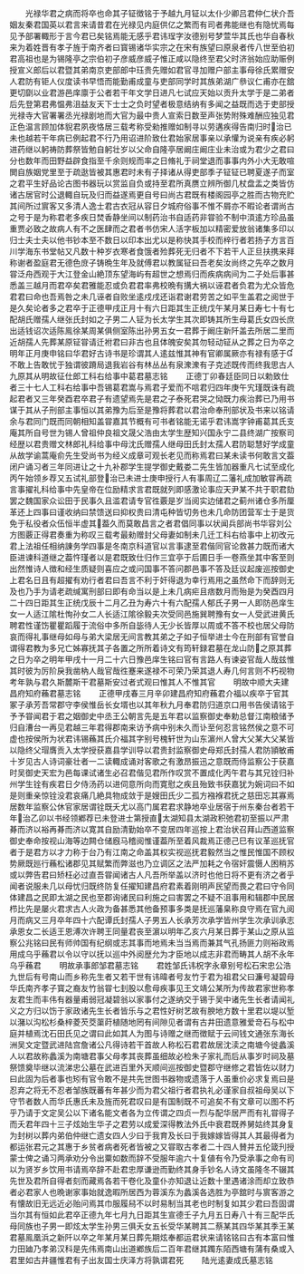 <!-- { "loadSidebar": true } -->
　　光禄华君之病而将卒也命其子钲徴铭于予越九月钲以太仆少卿吕君仲仁状介吾姻友秦君国英以君言来请昔君在光禄见内庭供亿之繁而有司者弗能继也有隐忧焉每见予部署輙形于言今君已矣铭焉能无感乎君讳珵字汝德别号梦萱华其氏也华自春秋来为着姓晋有孝子旌于南齐者曰寳锡诸华实宗之在宋有族望曰原泉者传八世至伯初君高祖也是为锡隆亭之宗伯初子彦威彦威子惟正咸以隐终至君父时济翁始应助赈例授宣义郎后以君暨其弟南京吏部郎中珏贵先赠如君官寻加赠户部主事母徐氏累赠安人君防有钜人仪度读书早悟而能勤甫成童与吏部同学时其族弟湖广叅议仁甫亦在舘更切劘以业君游邑庠廪于公者若干年文学日进凡七试应天始以贡升太学于是二弟者后先登第君弗愠弗沮益友天下士士之负时望者极意结纳有多闻之益既而选于吏部授光禄寺大官署署丞光禄剧地而大官为最中贵人宣索日数至声张势附殊难酬应独见君正色温言顾加体貎君夙夜恪居三载考称受勑推赠如制寻以劳遘疾得告南归时治已未也越若干年病已例起君不行乃用诏进阶致仕君始家居事亲以承懽为说亲有疾必躬进药继以躬祷防葬祭皆勉自躬壮岁以父命自隆亭居阚庄阚庄业未治或为君少之君曰分也数年而田野益辟食指至千余则规而率之日脩礼于祠堂退而事事内外小大无敢喧閧自族姻党里至于疏逖皆被其惠君时未有子择诸从得吏部季子钲钲已聘夏遂子而室之君平生好品论古图书器玩以赏监自负或持至君所真赝立辨所御几杖盘盂之类皆仿诸古居官时公退輙自玩及归而益遂焉更自号曰尚古君既有楼阁园亭之胜而古物充贮其间所过賔客又多清人逸士君古衣冠从容日夕城府俗事不惟不屑亦不暇论者谓尚古之号于是为称君老多疾日焚香静坐间以制药治书自适药非甞验不制中湏逺方珍品虽重贾必致之故病人有不之医肆而之君者书仿宋人活字板加以精密爱放翁诸集多印以归士夫士夫以他书钞本至不数日以印本出尤以是称快其手校而梓行者若扬子方言百川学海东书堂帖又凡数十种岁衣寒者食饿者殓葬死无归者不下若干人正旦扶携来拜称谢者盈庭君无德色庻子铸晩生年及就傅君以教属钲曰吾老矣汝尚终之先卒之数月甞泛舟西观于大江登金山絶顶东望海屿有超世之想焉归而疾病病间为二子处后事甚悉盖三越月而君卒矣君雅能忍或负君君率弗校晩有搆大祸以诬君者负君为尤众皆危君君曰命也吾焉咎之未几诬者自败坐逺戍戌还诣君谢君劳苦之如平生盖君之阅世于是久矣论者多之君卒于正德甲戌正月十有六日距其生正统戊午某月某日寿七十有七配胡氏赠孺人继张氏封如之子男二人钲为长太学生其次即铸其所生母葛氏女四长庶出适钱诏次适陈鳯徐某周某俱侧室陈出孙男五女一君葬于阚庄新阡盖去所居二里而近胡孺人先葬某原钲甞请迁袝君曰非古也且体魄安矣其勿轻动钲从之葬之日为卒之明年正月庚申铭曰华君好古诗书是珍谓其人逺兹惟其神有官卿属厥亦有禄有感于不敢上告敢忧于独谓彼蹐局退我岩谷有林丛丛有泉潨潨有子克述既传而终我思古人九原其从明故征仕郎工科右给事中葛君墓志铭
　　正德丁卯春廷臣同日以勅致仕者三十七人工科右给事中吾锡葛君嵩与焉君子爱而不唁君归四年庚午宄瑾既诛有疏起君者又三年癸酉君卒君子有遗望焉先是君之子泰死君哭之恸既力疾治葬已乃用书谋于其从子刑部主事恒以其弟豫为后至是豫将葬君以君治命奉刑部状及书来以铭请余与君同门既而同朝相知盖甞嘉其节概有可书者铭能无诺乎君讳嵩字钟甫葛其氏支庵其所自号世为锡人曾祖仲良祖文晟父浩由太学生歴知兴国永宁二县终湖广按察司经歴以君贵赠文林郎礼科给事中母沈氏赠孺人继母田氏封太孺人君防聪慧好学成童从故学谕蒿庵俞先生受尚书为经义成章可观长老见而称焉君曰某未读书何敢言文葢闭户诵习者三年同进让之十九补郡学生提学御史戴娄二先生皆加器重凡七试至成化丙午始领乡荐又五试礼部登治已未进士庚申授行人有事周辽二藩礼成加敏甞再疏言事擢礼科给事中先皇帝在位励精求言君既就列即感激论事应天尹某不共于职君劾罢之魏国家众讼田于民事久且滥君请专官徃覈是岁当阅实边储君之蓟州诸仓多所厘革还上四事曰谨收纳曰禁馈送曰抑权贵曰清屯种皆切务也未几命防团营军士于是货免于私役者众伍恒半虚其葢久而莫敢昌言之者君倡同事以状闻兵部尚书华容刘公方图覈正得君奏重为称叹三载考最勑赠封父母妻如制未几迁工科右给事中上初改元君上法祖任相纳諌务学四事是冬南京科道官以言事逮至君偕同官论救甚力既而诸大臣进谏科道继之葢忤瑾者以是君既致仕归作三宜亭于后圃日手一卷燕坐其中客至则出然惟诗人徴和经生质疑则喜应之或问国事不答问郡邑事不答及廷议起废巡按御史上君名日且有超擢有劝行者君曰吾言不利于奸得退为幸行焉用之虽然命下而辞则无及也乃手为请老疏缄寓刑部曰即有命当以是上未几病疟且痞数月而殆是为癸酉四月二十四日距其生正统戊辰十二月乙丑为寿六十有六配孺人郁氏子男一人即防邑庠生女一人适江隂杜恂孙女二人长适江隂徐毅夫次受同邑施巽聘豫有女一人受武进黄氏聘君性谨饬瞿瞿蹈履于流俗中多所自毖待人无少长皆厚以周或不答不校也居父母防哀而得礼事继母如母与弟大梁居无间言教其弟之子如子恒举进士今在刑部有官誉自谓得君教为多兄亡姊寡抚其子各置之所所着诗文有筠轩録君墓在龙山防之原其葬之日为卒之明年甲戌十一月二十六日豫邑庠生铭曰官有言路人有谏姿官哉人哉兹惟其时彼为厉阶戾我凿枘人哉官哉徃蹇来遂禄不可荣乃荣其退人寿几何言则不朽视物考年孰与君久斯麓斯干君墓斯安过者式观曰惟其人不惟其官
　　明故中顺大夫建昌府知府蘓君墓志铭
　　正德甲戌春三月辛卯建昌府知府蘓君介福以疾卒于官其冢子承芳吾常郡守李侯惟岳长女壻也以其年秋九月奉君防归道京口用书告侯请铭于予予甞闻君于君之姻御史中丞王公朝言先是五年君以监察御史奉勅总督江南粮储予归自漕台一再见君越三年君得郡南来访予病中别未久而讣至何忍言铭然侯之意不可虚也按侯所为状君讳锡蘓其氏介福其字别号槐轩世为山东濵州人曾大父某大父某皆以隐终父瑁膺贡入太学授获嘉县学训导以君贵封监察御史母郑氏封孺人君防頴敏甫十岁见古人诗词豪壮者一二读輙成诵对客歌之有激昂振迅之意既而侍监察公于获嘉时吴御史天宏为邑每课试诸生必召君偕见君所作叹赏不置成化丙午君与其兄铨归补州学生铨有疾君日夕侍汤药以进伺意所向而寛慰之疾且殆致书获嘉犹为婉词曰不如是则重亲惊铨没君哀痛几絶具物成敛于是嫂田氏少二孤方襁褓君抚之慈田忘其寡焉居数年监察公休官家居谓铨既夭尤以高门属君君求静地卒业居宿于州东秦台者若干年治乙卯以书经领鄕荐已未登进士第授直太湖知县太湖政积弛君初至振以严肃朞而济以裕再朞而济以寛其自励清勤始卒不变居四年巡按上君治状召拜山西道监察御史奉命按视山海等边闗仓储廐马稽阅惟谨葢所至着风裁焉正德己巳有议革巡抚官者于是君方以才力称于台乃有江南之命盖其权实视巡抚君毅然当之惟民惟国不顾权势厥既廵行蘓松诸郡见其赋繁而弊滋也乃立调区之法严加耗之令宿奸震慑人困稍苏或以弊告君曰矫枉必过直吾甞闻诸古人凡吾所举盖以济时也他日将不更有济之者乎闻者说服未几以母忧归既终防复任擢知建昌府君素着刚明声民望而畏之君曰守令同体建昌之民即太湖之民也至郡询诸民曰利施之曰害罢之不疑不沮事用和辑郡中民居栉比先是屡火君求古人火政为备甚悉其他备预事多类是抚巡藩臬称良守焉在官九阅月而病又三月卒年四十六配谭氏封孺人子男五人长承芳次承学皆州学生次承训承志承恩女二长适王恩溥次许聘王同量君丧至濵以明年乙亥六月某日葬于某山之原从监察公兆铭曰民有师帅国有纪纲或志其事而地焉未当当焉而兼其气孔扬匪力则裕政焉用成乌乎蘓君以令以守以抚以巡中外阅歴允为才臣地以成志非君而畴其人胡不永年乌乎蘓君
　　明故承事郎邹君墓志铭
　　君姓邹氏讳柷字永章别号松石宋忠公浩九世后有号南山而乡称先生者又若干世有讳暐者号友竹于君为祖君父曰濂号凝碧母华氏南齐孝子寳之裔友竹翁甞七刲股以愈母疾事见王文靖公某所为传故君家世称孝友君生而丰伟有器量甫弱冠凝碧翁以家事付之遂纳交于锡于吴中诸先生长者请闻礼义之方归以饬于家政诸先生长者皆乐与之君性好树艺故有腴地方数十里君以堤以堑以潴以沟松杉桑梓菱芡茭蕖莳植随地罔有间隙见者谓有古井田遗意雅爱竒石与松中庭并植焉沈石田氏见之谓曰此如其人为图与诗赠之继而徴赋于云间钱文通张东海长洲吴文定暨武进陆宫詹诸公凡得诗若干首故人称松石君君故居沈渎之南塘今徙蠡溪人以君故称蠡溪为南塘君事父母孝其丧葬虽细故必检朱子家礼而后从事岁时祠及墓祭馈奠毕继以流涕忠公墓在武进百里外天顺间巡按御史暨郡守继修之君皆佐以财力曰此固为后者事也矧有官令敢不是共先世图书器物或遗落于人虽重价必求复焉曰是忍弃之将无不忍者邹族既蕃有年甚少而为君父祖行者君执礼必谨家自叔祖母吴以下守节者数人而华氏惠氏未及旌而死君叹曰是有国制既不可追矣不有文章可以图不朽乎乃请于文定吴公以下诸名能文者各为立传谓之四贞一烈与配华居严而有礼甞得子而夭君年四十三子炫始生华子之君劳以成爱深得教法外氏中衰君既养舅姑终其身复为封树以葬内弟伯仲继亡遗女四人少曰于我育及长曰于我嫁嫁皆得其人其最得者为都运张君元之其惠于乡贫者病者死者皆被之又甞取古孝者二十四人賛并五伦箴刋授蒙士俾之诵习两承劝分令出粟如数而辞不受服年逾六十复値有令乃受承事之命有司以为贤岁乡饮用书请焉卒辞不赴君忠厚谦逊而勤终其身手钞名人诗文虽隆冬不辍其先世及君所自得者刻而藏焉各若干卷化及童仆亦知退让近数十里遇诸涂而却立致恭者必君家人也晩谢家事始就逸暇所居西为蓉溪东为蠡溪各选胜为亭舘时与賔客游之有懐故旧无远近必贻问焉其巾服履舄不以时易制当其老也时制复如其少君曰吾固谓当尔其有恒如此君卒正德九年七月九日距其生宣德壬子九月五日寿八十有三配华氏母同族也子男一即炫太学生孙男三俱夭女五长受华某聘其二蔡某其四华某其季王某君墓鳯凰浜之新阡以卒之年某月某日葬先期炫奉都运君状来请铭铭曰古有本富曰惟力田廸乃孝弟汉科是先伟焉南山出道鄕族后二百年君继其躅东陌西塘有蒲有桑或入君里如古井疆惟君有子出友国士庆泽方将孰谓君死
　　陆光逺妻成氏墓志铭
